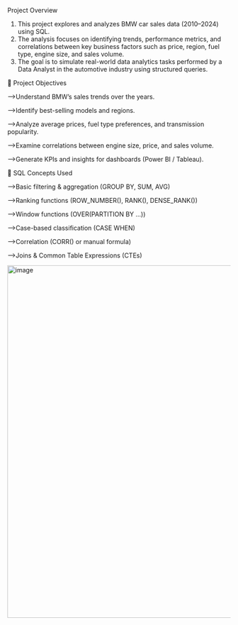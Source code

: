 Project Overview

1. This project explores and analyzes BMW car sales data (2010–2024) using SQL.
2. The analysis focuses on identifying trends, performance metrics, and correlations between key business factors such as price, region, fuel type, engine size, and sales volume.
3. The goal is to simulate real-world data analytics tasks performed by a Data Analyst in the automotive industry using structured queries.

🎯 Project Objectives

-->Understand BMW’s sales trends over the years.

-->Identify best-selling models and regions.

-->Analyze average prices, fuel type preferences, and transmission popularity.

-->Examine correlations between engine size, price, and sales volume.

-->Generate KPIs and insights for dashboards (Power BI / Tableau).

🧠 SQL Concepts Used

-->Basic filtering & aggregation (GROUP BY, SUM, AVG)

-->Ranking functions (ROW_NUMBER(), RANK(), DENSE_RANK())

-->Window functions (OVER(PARTITION BY ...))

-->Case-based classification (CASE WHEN)

-->Correlation (CORR() or manual formula)

-->Joins & Common Table Expressions (CTEs)

<img width="1040" height="795" alt="image" src="https://github.com/user-attachments/assets/1ce7d994-701a-4851-ae59-5355624338e5" />
